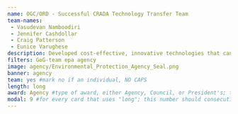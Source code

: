 ```yaml
---
name: OGC/ORD - Successful CRADA Technology Transfer Team
team-names: 
 - Vasudevan Namboodiri
 - Jennifer Cashdollar
 - Craig Patterson
 - Eunice Varughese
description: Developed cost-effective, innovative technologies that can effectively remove microbial contaminants from water. Their efforts continue to grow the economy and maintain a strong national security innovation base.
filters: GoG-team epa agency
image: agency/Environmental_Protection_Agency_Seal.png
banner: agency
team: yes #mark no if an individual, NO CAPS 
length: long
award: Agency #type of award, either Agency, Council, or President's; this is case sensitive so make sure to match the options listed exactly. This section generates the format of the card
modal: 9 #for every card that uses "long"; this number should consecutively increase and never be the same
---
```

